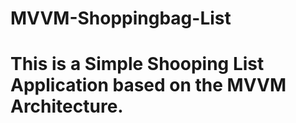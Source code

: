 # MVVM-Shoppingbag-List
# This is a Simple Shooping List Application based on the MVVM Architecture.
